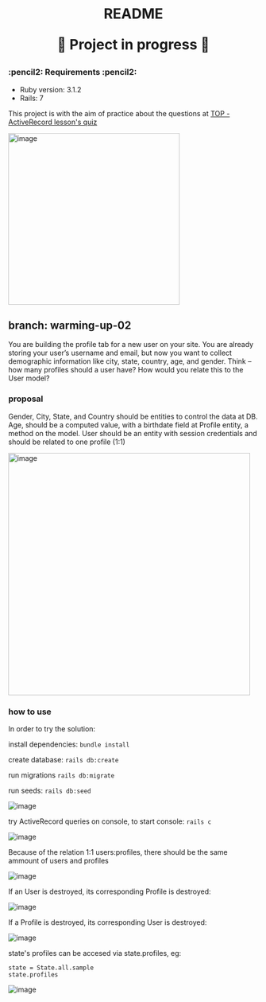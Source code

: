 <h1 align="center">
README
  
:construction: Project in progress :construction:
</h1>


<h3 align="left">
:pencil2: Requirements :pencil2:
</h3>

* Ruby version: 3.1.2
* Rails: 7

This project is with the aim of practice about the questions at [TOP - ActiveRecord lesson's quiz](https://www.theodinproject.com/lessons/ruby-on-rails-micro-reddit)








<img width="345" alt="image" src="https://user-images.githubusercontent.com/26731448/214150248-c44d82f0-83e5-4b66-b161-ae0e9f903ab6.png">

<h2 align="left">
branch: warming-up-02
</h2>

You are building the profile tab for a new user on your site. You are already storing your user’s username and email, but now you want to collect demographic information like city, state, country, age, and gender. Think – how many profiles should a user have? How would you relate this to the User model?

<h3 align="left">
proposal
</h3>

Gender, City, State, and Country should be entities to control the data at DB.
Age, should be a computed value, with a birthdate field at Profile entity, a method on the model.
User should be an entity with session credentials and should be related to one profile (1:1)

<img width="487" alt="image" src="https://user-images.githubusercontent.com/26731448/214666484-06fb6823-9fe9-4db1-95d7-19eee9c49edd.png">

<h3 align="left">
how to use
</h3>

In order to try the solution:

install dependencies:
`bundle install`

create database:
`rails db:create`

run migrations
`rails db:migrate`

run seeds:
`rails db:seed`

![image](https://user-images.githubusercontent.com/26731448/214681342-f99c3579-27df-472c-8831-3621700b0aa5.png)

try ActiveRecord queries on console, to start console:
`rails c`

![image](https://user-images.githubusercontent.com/26731448/214681603-143a2a2e-3044-4bd6-9044-a67f37e400d9.png)


Because of the relation 1:1 users:profiles, there should be the same ammount of users and profiles

![image](https://user-images.githubusercontent.com/26731448/214681706-fc6a581e-1c17-491e-8ad4-94354748da15.png)


If an User is destroyed, its corresponding Profile is destroyed:

![image](https://user-images.githubusercontent.com/26731448/214684663-2a1708b3-acfe-48bf-b5fb-5975c5222289.png)


If a Profile is destroyed, its corresponding User is destroyed:

![image](https://user-images.githubusercontent.com/26731448/214685039-735e8761-c3b9-41f0-a5a9-97e6543bb829.png)


state's profiles can be accesed via state.profiles, eg:
```
state = State.all.sample
state.profiles
```

![image](https://user-images.githubusercontent.com/26731448/214683380-62ca442f-18ae-4b78-bb58-cd1635f34c40.png)




